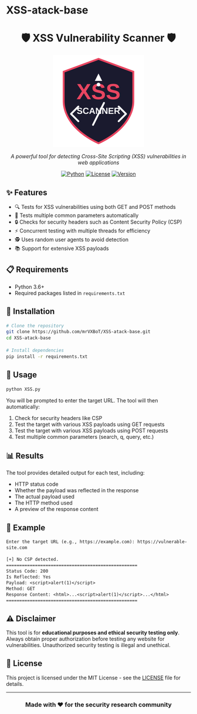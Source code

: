 # XSS-atack-base
<div align="center">

# 🛡️ XSS Vulnerability Scanner 🛡️

<img src="./logo.svg" alt="XSS Scanner Logo" width="250" height="250">

*A powerful tool for detecting Cross-Site Scripting (XSS) vulnerabilities in web applications*

[![Python](https://img.shields.io/badge/Python-3.6+-blue.svg)](https://www.python.org/downloads/)
[![License](https://img.shields.io/badge/License-MIT-green.svg)](LICENSE)
[![Version](https://img.shields.io/badge/Version-1.0-red.svg)](https://github.com/yourusername/xss-scanner/)

</div>

## ✨ Features

- 🔍 Tests for XSS vulnerabilities using both GET and POST methods
- 🔄 Tests multiple common parameters automatically
- 🔒 Checks for security headers such as Content Security Policy (CSP)
- ⚡ Concurrent testing with multiple threads for efficiency
- 🕵️ Uses random user agents to avoid detection
- 📚 Support for extensive XSS payloads

## 📋 Requirements

- Python 3.6+
- Required packages listed in `requirements.txt`

## 🚀 Installation

```bash
# Clone the repository
git clone https://github.com/mrVXBoT/XSS-atack-base.git
cd XSS-atack-base

# Install dependencies
pip install -r requirements.txt
```

## 🚀 Usage

```bash
python XSS.py
```

You will be prompted to enter the target URL. The tool will then automatically:

1. Check for security headers like CSP
2. Test the target with various XSS payloads using GET requests
3. Test the target with various XSS payloads using POST requests
4. Test multiple common parameters (search, q, query, etc.)

## 📊 Results

The tool provides detailed output for each test, including:

- HTTP status code
- Whether the payload was reflected in the response
- The actual payload used
- The HTTP method used
- A preview of the response content

## 📝 Example

```
Enter the target URL (e.g., https://example.com): https://vulnerable-site.com

[+] No CSP detected.
==================================================
Status Code: 200
Is Reflected: Yes
Payload: <script>alert(1)</script>
Method: GET
Response Content: <html>...<script>alert(1)</script>...</html>
==================================================
```

## ⚠️ Disclaimer

This tool is for **educational purposes and ethical security testing only**. Always obtain proper authorization before testing any website for vulnerabilities. Unauthorized security testing is illegal and unethical.

## 📜 License

This project is licensed under the MIT License - see the [LICENSE](LICENSE) file for details.

---

<div align="center">

### Made with ❤️ for the security research community

</div>


